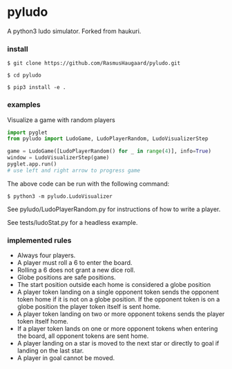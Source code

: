 # pyludo
A python3 ludo simulator. Forked from haukuri.
### install

```
$ git clone https://github.com/RasmusHaugaard/pyludo.git
```
```
$ cd pyludo
```
```
$ pip3 install -e .
```

### examples
Visualize a game with random players
```python
import pyglet
from pyludo import LudoGame, LudoPlayerRandom, LudoVisualizerStep

game = LudoGame([LudoPlayerRandom() for _ in range(4)], info=True)
window = LudoVisualizerStep(game)
pyglet.app.run()
# use left and right arrow to progress game
```
The above code can be run with the following command:
```
$ python3 -m pyludo.LudoVisualizer
```
See pyludo/LudoPlayerRandom.py for instructions of how to write a player.

See tests/ludoStat.py for a headless example.

### implemented rules
* Always four players.
* A player must roll a 6 to enter the board.
* Rolling a 6 does not grant a new dice roll.
* Globe positions are safe positions.
* The start position outside each home is considered a globe position
* A player token landing on a single opponent token sends the opponent token home if it is not on a globe position. If the opponent token is on a globe position the player token itself is sent home.
* A player token landing on two or more opponent tokens sends the player token itself home.
* If a player token lands on one or more opponent tokens when entering the board, all opponent tokens are sent home.
* A player landing on a star is moved to the next star or directly to goal if landing on the last star.
* A player in goal cannot be moved.

